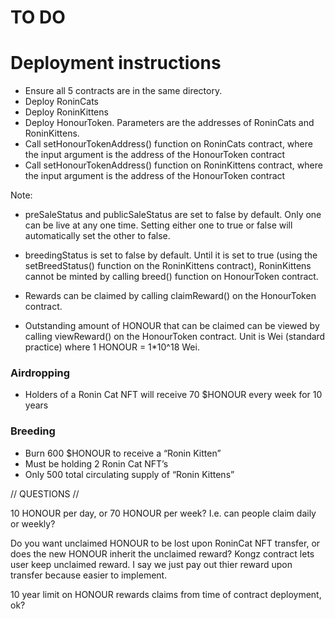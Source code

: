 

# TO DO

# Deployment instructions

- Ensure all 5 contracts are in the same directory.
- Deploy RoninCats
- Deploy RoninKittens
- Deploy HonourToken. Parameters are the addresses of RoninCats and RoninKittens.
- Call setHonourTokenAddress() function on RoninCats contract, where the input argument is the address of the HonourToken contract
- Call setHonourTokenAddress() function on RoninKittens contract, where the input argument is the address of the HonourToken contract

Note: 

- preSaleStatus and publicSaleStatus are set to false by default. Only one can be live at any one time. Setting either one to true or false will automatically set the other to false.
- breedingStatus is set to false by default. Until it is set to true (using the setBreedStatus() function on the RoninKittens contract), RoninKittens cannot be minted by calling breed() function on HonourToken contract.

- Rewards can be claimed by calling claimReward() on the HonourToken contract.
- Outstanding amount of HONOUR that can be claimed can be viewed by calling viewReward() on the HonourToken contract. Unit is Wei (standard practice) where 1 HONOUR = 1*10^18 Wei.






### Airdropping

- Holders of a Ronin Cat NFT will receive 70 $HONOUR every week for 10 years


### Breeding

- Burn 600 $HONOUR to receive a “Ronin Kitten”
- Must be holding 2 Ronin Cat NFT’s
- Only 500 total circulating supply of “Ronin Kittens”




// QUESTIONS //

10 HONOUR per day, or 70 HONOUR per week? I.e. can people claim daily or weekly?

Do you want unclaimed HONOUR to be lost upon RoninCat NFT transfer, or does the new HONOUR inherit the unclaimed reward?
Kongz contract lets user keep unclaimed reward. I say we just pay out thier reward upon transfer because easier to implement.


10 year limit on HONOUR rewards claims from time of contract deployment, ok?


